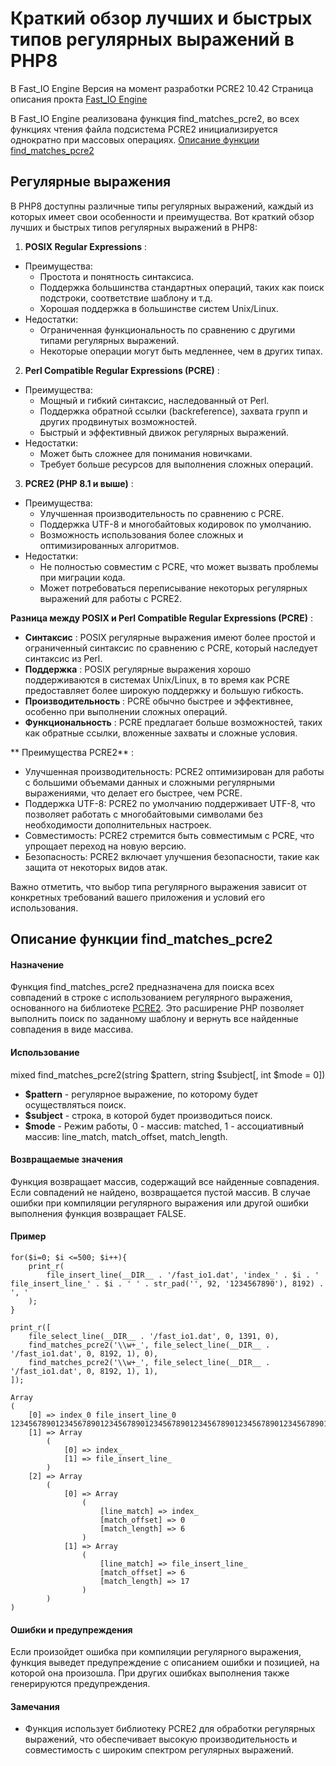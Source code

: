 
# Краткий обзор лучших и быстрых типов регулярных выражений в PHP8


В Fast_IO Engine Версия на момент разработки PCRE2 10.42
Страница описания прокта [Fast_IO Engine](https://github.com/commeta/fast_io)

В Fast_IO Engine реализована функция find_matches_pcre2, во всех функциях чтения файла подсистема PCRE2 инициализируется однократно при массовых операциях.
[Описание функции find_matches_pcre2](#описание-функции-find_matches_pcre2)



## Регулярные выражения
В PHP8 доступны различные типы регулярных выражений, каждый из которых имеет свои особенности и преимущества. Вот краткий обзор лучших и быстрых типов регулярных выражений в PHP8:

1.  **POSIX Regular Expressions** :
   - Преимущества:
     - Простота и понятность синтаксиса.
     - Поддержка большинства стандартных операций, таких как поиск подстроки, соответствие шаблону и т.д.
     - Хорошая поддержка в большинстве систем Unix/Linux.
   - Недостатки:
     - Ограниченная функциональность по сравнению с другими типами регулярных выражений.
     - Некоторые операции могут быть медленнее, чем в других типах.

2.  **Perl Compatible Regular Expressions (PCRE)** :
   - Преимущества:
     - Мощный и гибкий синтаксис, наследованный от Perl.
     - Поддержка обратной ссылки (backreference), захвата групп и других продвинутых возможностей.
     - Быстрый и эффективный движок регулярных выражений.
   - Недостатки:
     - Может быть сложнее для понимания новичками.
     - Требует больше ресурсов для выполнения сложных операций.

3.  **PCRE2 (PHP 8.1 и выше)** :
   - Преимущества:
     - Улучшенная производительность по сравнению с PCRE.
     - Поддержка UTF-8 и многобайтовых кодировок по умолчанию.
     - Возможность использования более сложных и оптимизированных алгоритмов.
   - Недостатки:
     - Не полностью совместим с PCRE, что может вызвать проблемы при миграции кода.
     - Может потребоваться переписывание некоторых регулярных выражений для работы с PCRE2.

 **Разница между POSIX и Perl Compatible Regular Expressions (PCRE)** :

-  **Синтаксис** : POSIX регулярные выражения имеют более простой и ограниченный синтаксис по сравнению с PCRE, который наследует синтаксис из Perl.
-  **Поддержка** : POSIX регулярные выражения хорошо поддерживаются в системах Unix/Linux, в то время как PCRE предоставляет более широкую поддержку и большую гибкость.
-  **Производительность** : PCRE обычно быстрее и эффективнее, особенно при выполнении сложных операций.
-  **Функциональность** : PCRE предлагает больше возможностей, таких как обратные ссылки, вложенные захваты и сложные условия.

 ** Преимущества PCRE2** :

- Улучшенная производительность: PCRE2 оптимизирован для работы с большими объемами данных и сложными регулярными выражениями, что делает его быстрее, чем PCRE.
- Поддержка UTF-8: PCRE2 по умолчанию поддерживает UTF-8, что позволяет работать с многобайтовыми символами без необходимости дополнительных настроек.
- Совместимость: PCRE2 стремится быть совместимым с PCRE, что упрощает переход на новую версию.
- Безопасность: PCRE2 включает улучшения безопасности, такие как защита от некоторых видов атак.

Важно отметить, что выбор типа регулярного выражения зависит от конкретных требований вашего приложения и условий его использования.




## Описание функции find_matches_pcre2

#### Назначение
Функция find_matches_pcre2 предназначена для поиска всех совпадений в строке с использованием регулярного выражения, основанного на библиотеке [PCRE2](https://pcre2project.github.io/pcre2/doc/html/index.html). Это расширение PHP позволяет выполнить поиск по заданному шаблону и вернуть все найденные совпадения в виде массива.

#### Использование
mixed find_matches_pcre2(string $pattern, string $subject[, int $mode = 0])


- **$pattern** - регулярное выражение, по которому будет осуществляться поиск.
- **$subject** - строка, в которой будет производиться поиск.
- **$mode** - Режим работы, 0 - массив: matched, 1 - ассоциативный массив: line_match, match_offset, match_length.


#### Возвращаемые значения
Функция возвращает массив, содержащий все найденные совпадения. Если совпадений не найдено, возвращается пустой массив. В случае ошибки при компиляции регулярного выражения или другой ошибки выполнения функция возвращает FALSE.

#### Пример
```
for($i=0; $i <=500; $i++){
	print_r(
		file_insert_line(__DIR__ . '/fast_io1.dat', 'index_' . $i . ' file_insert_line_' . $i . ' ' . str_pad('', 92, '1234567890'), 8192) . ', '
	);
}

print_r([
	file_select_line(__DIR__ . '/fast_io1.dat', 0, 1391, 0),
	find_matches_pcre2('\\w+_', file_select_line(__DIR__ . '/fast_io1.dat', 0, 8192, 1), 0),
	find_matches_pcre2('\\w+_', file_select_line(__DIR__ . '/fast_io1.dat', 0, 8192, 1), 1),
]);

Array
(
    [0] => index_0 file_insert_line_0 12345678901234567890123456789012345678901234567890123456789012345678901234567890123456789012
    [1] => Array
        (
            [0] => index_
            [1] => file_insert_line_
        )
    [2] => Array
        (
            [0] => Array
                (
                    [line_match] => index_
                    [match_offset] => 0
                    [match_length] => 6
                )
            [1] => Array
                (
                    [line_match] => file_insert_line_
                    [match_offset] => 6
                    [match_length] => 17
                )
        )
)

```

#### Ошибки и предупреждения
Если произойдет ошибка при компиляции регулярного выражения, функция выведет предупреждение с описанием ошибки и позицией, на которой она произошла. При других ошибках выполнения также генерируются предупреждения.

#### Замечания
- Функция использует библиотеку PCRE2 для обработки регулярных выражений, что обеспечивает высокую производительность и совместимость с широким спектром регулярных выражений.



